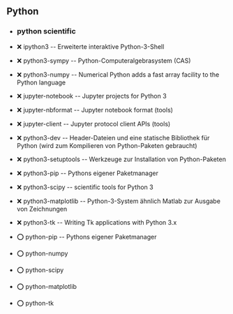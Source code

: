##  Python

- ###  python scientific

- :x:  ipython3  -- Erweiterte interaktive Python-3-Shell 
- :x:  python3-sympy  -- Python-Computeralgebrasystem (CAS)
- :x:  python3-numpy  -- Numerical Python adds a fast array facility to the Python language

- :x:  jupyter-notebook  --	Jupyter projects for Python 3
- :x:  jupyter-nbformat  --	Jupyter notebook format (tools)
- :x:  jupyter-client  --	Jupyter protocol client APIs (tools)

- :x:  python3-dev  -- Header-Dateien und eine statische Bibliothek für Python (wird zum Kompilieren von Python-Paketen gebraucht)
- :x:  python3-setuptools  --	Werkzeuge zur Installation von Python-Paketen
- :x:  python3-pip  -- 		Pythons eigener Paketmanager
- :x:  python3-scipy  --	scientific tools for Python 3
- :x:  python3-matplotlib  --	Python-3-System ähnlich Matlab zur Ausgabe von Zeichnungen
- :x:  python3-tk  --		Writing Tk applications with Python 3.x

- :o:  python-pip  -- Pythons eigener Paketmanager
- :o:  python-numpy
- :o:  python-scipy
- :o:  python-matplotlib
- :o:  python-tk
